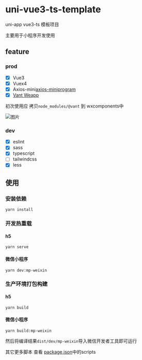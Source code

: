 # uni-vue3-ts-template
uni-app vue3-ts 模板项目

主要用于小程序开发使用
## feature
### prod
* [x] Vue3
* [x] Vuex4
* [x] Axios-mini[axios-miniprogram](https://github.com/fluffff/axios-miniprogram#readme)
* [x] [Vant Weapp](https://vant-contrib.gitee.io/vant-weapp/#/home)

初次使用应 拷贝`node_modules/@vant` 到 wxcomponents中

![图片](https://img.cdn.sugarat.top/mdImg/MTYyNDM3NjI0ODcyMg==624376248723)

### dev
* [x] eslint
* [x] sass
* [x] typescript
* [ ] tailwindcss
* [x] less
## 使用
### 安装依赖
```
yarn install
```

### 开发热重载
#### h5
```
yarn serve
```
#### 微信小程序
```
yarn dev:mp-weixin
```

### 生产环境打包构建
#### h5
```
yarn build
```

#### 微信小程序
```
yarn build:mp-weixin
```

然后将编译结果`dist/dev/mp-weixin`导入微信开发者工具即可运行

其它更多脚本 查看 [package.json](./package.json)中的scripts

